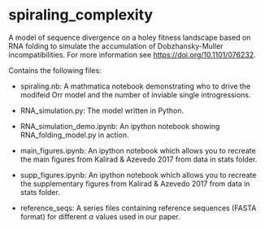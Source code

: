 # spiraling_complexity

A model of sequence divergence on a holey fitness landscape based on RNA folding to simulate the accumulation of Dobzhansky-Muller incompatibilities. For more information see https://doi.org/10.1101/076232.

Contains the following files:

+ spiraling.nb: A mathmatica notebook demonstrating who to drive the modifeid Orr model and the number of inviable single   introgressions.

+ RNA_simulation.py: The model written in Python.

+ RNA_simulation_demo.ipynb: An ipython notebook showing RNA_folding_model.py in action.  

+ main_figures.ipynb: An ipython notebook which allows you to recreate the main figures from Kalirad & Azevedo 2017 from data in stats folder.

+ supp_figures.ipynb: An ipython notebook which allows you to recreate the supplementary figures from Kalirad & Azevedo 2017 from data in stats folder.

+ reference_seqs:  A series files containing reference sequences (FASTA format) for different $\alpha$ values used in our paper.
